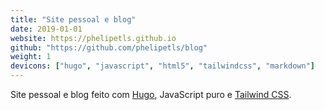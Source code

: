 ```yaml
---
title: "Site pessoal e blog"
date: 2019-01-01
website: https://phelipetls.github.io
github: "https://github.com/phelipetls/blog"
weight: 1
devicons: ["hugo", "javascript", "html5", "tailwindcss", "markdown"]
---
```


Site pessoal e blog feito com [Hugo](https://gohugo.io/), JavaScript puro e
[Tailwind CSS](https://tailwindcss.com/).
